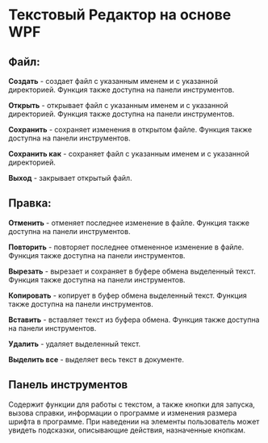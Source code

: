 <!DOCTYPE html>
<html lang="ru">
<head>
<meta charset="UTF-8">
<meta name="viewport" content="width=device-width, initial-scale=1.0">

</head>
<body>
<h1>Текстовый Редактор на основе WPF</h1>
<h2>Файл:</h2>
<p><strong>Создать</strong> - создает файл с указанным именем и с указанной директорией. Функция также доступна на панели инструментов.</p>
<p><strong>Открыть</strong> - открывает файл с указанным именем и с указанной директорией. Функция также доступна на панели инструментов.</p>
<p><strong>Сохранить</strong> - сохраняет изменения в открытом файле. Функция также доступна на панели инструментов.</p>
<p><strong>Сохранить как</strong> - сохраняет файл с указанным именем и с указанной директорией.</p>
<p><strong>Выход</strong> - закрывает открытый файл.</p>

<h2>Правка:</h2>
<p><strong>Отменить</strong> - отменяет последнее изменение в файле. Функция также доступна на панели инструментов.</p>
<p><strong>Повторить</strong> - повторяет последнее отмененное изменение в файле. Функция также доступна на панели инструментов.</p>
<p><strong>Вырезать</strong> - вырезает и сохраняет в буфере обмена выделенный текст. Функция также доступна на панели инструментов.</p>
<p><strong>Копировать</strong> - копирует в буфер обмена выделенный текст. Функция также доступна на панели инструментов.</p>
<p><strong>Вставить</strong> - вставляет текст из буфера обмена. Функция также доступна на панели инструментов.</p>
<p><strong>Удалить</strong> - удаляет выделенный текст.</p>
<p><strong>Выделить все</strong> - выделяет весь текст в документе.</p>

<h2>Панель инструментов</h2>
<p>Содержит функции для работы с текстом, а также кнопки для запуска, вызова справки, информации о программе и изменения размера шрифта в программе. При наведении на элементы пользователь может увидеть подсказки, описывающие действия, назначенные кнопкам.</p>

</body>
</html>
